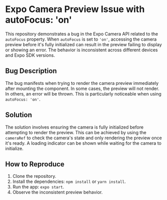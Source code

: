 # Expo Camera Preview Issue with autoFocus: 'on'

This repository demonstrates a bug in the Expo Camera API related to the `autoFocus` property. When `autoFocus` is set to `'on'`, accessing the camera preview before it's fully initialized can result in the preview failing to display or showing an error. The behavior is inconsistent across different devices and Expo SDK versions.

## Bug Description
The bug manifests when trying to render the camera preview immediately after mounting the component. In some cases, the preview will not render. In others, an error will be thrown. This is particularly noticeable when using `autoFocus: 'on'`.

## Solution
The solution involves ensuring the camera is fully initialized before attempting to render the preview. This can be achieved by using the `cameraRef` to check the camera's state and only rendering the preview once it's ready.  A loading indicator can be shown while waiting for the camera to initialize.

## How to Reproduce
1. Clone the repository.
2. Install the dependencies: `npm install` or `yarn install`.
3. Run the app: `expo start`.
4. Observe the inconsistent preview behavior.